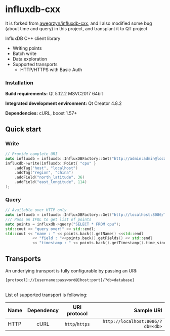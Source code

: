 # influxdb-cxx

It is forked from [awegrzyn/influxdb-cxx](https://github.com/awegrzyn/influxdb-cxx), and I also modified some bug (about time and query) in this project, and transplant it to QT project

InfluxDB C++ client library
 - Writing points
 - Batch write
 - Data exploration
 - Supported transports
   - HTTP/HTTPS with Basic Auth


 ### Installation

 __Build requirements:__
Qt 5.12.2 MSVC2017 64bit 

__Integrated development environment:__
Qt Creator 4.8.2

__Dependencies:__
 cURL, boost 1.57+ 

## Quick start

### Write

```cpp
// Provide complete URI
auto influxdb = influxdb::InfluxDBFactory::Get("http://admin:admin@localhost:8086/?db=mydb");
influxdb->write(influxdb::Point{ "cpu" }
    .addTag("host", "localhost")
    .addTag("region", "china")
    .addField("north_latitude", 36)
    .addField("east_longitude", 114)
);
```


### Query

```cpp
// Available over HTTP only
auto influxdb = influxdb::InfluxDBFactory::Get("http://localhost:8086/?db=test");
/// Pass an IFQL to get list of points
auto points = influxdb->query("SELECT * FROM cpu");
std::cout << "query over!" << std::endl;
std::cout << "name : " << points.back().getName() <<std::endl
            << "field : "<<points.back().getFields() << std::endl
            << "timestamp : " << points.back().getTimestamp().time_since_epoch().count()  << std::endl;
```

## Transports

An underlying transport is fully configurable by passing an URI:
```
[protocol]://[username:password@]host:port[/?db=database]
```
<br>
List of supported transport is following:

| Name        | Dependency  | URI protocol   | Sample URI                            |
| ----------- |:-----------:|:--------------:| -------------------------------------:|
| HTTP        | cURL        | `http`/`https` | `http://localhost:8086/?db=<db>`      |
